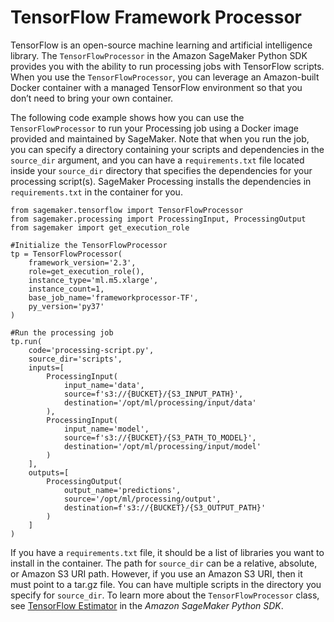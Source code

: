 # TensorFlow Framework Processor<a name="processing-job-frameworks-tensorflow"></a>

TensorFlow is an open\-source machine learning and artificial intelligence library\. The `TensorFlowProcessor` in the Amazon SageMaker Python SDK provides you with the ability to run processing jobs with TensorFlow scripts\. When you use the `TensorFlowProcessor`, you can leverage an Amazon\-built Docker container with a managed TensorFlow environment so that you don’t need to bring your own container\.

The following code example shows how you can use the `TensorFlowProcessor` to run your Processing job using a Docker image provided and maintained by SageMaker\. Note that when you run the job, you can specify a directory containing your scripts and dependencies in the `source_dir` argument, and you can have a `requirements.txt` file located inside your `source_dir` directory that specifies the dependencies for your processing script\(s\)\. SageMaker Processing installs the dependencies in `requirements.txt` in the container for you\.

```
from sagemaker.tensorflow import TensorFlowProcessor
from sagemaker.processing import ProcessingInput, ProcessingOutput
from sagemaker import get_execution_role

#Initialize the TensorFlowProcessor
tp = TensorFlowProcessor(
    framework_version='2.3',
    role=get_execution_role(),
    instance_type='ml.m5.xlarge',
    instance_count=1,
    base_job_name='frameworkprocessor-TF',
    py_version='py37'
)

#Run the processing job
tp.run(
    code='processing-script.py',
    source_dir='scripts',
    inputs=[
        ProcessingInput(
            input_name='data',
            source=f's3://{BUCKET}/{S3_INPUT_PATH}',
            destination='/opt/ml/processing/input/data'
        ),
        ProcessingInput(
            input_name='model',
            source=f's3://{BUCKET}/{S3_PATH_TO_MODEL}',
            destination='/opt/ml/processing/input/model'
        )
    ],
    outputs=[
        ProcessingOutput(
            output_name='predictions',
            source='/opt/ml/processing/output',
            destination=f's3://{BUCKET}/{S3_OUTPUT_PATH}'
        )
    ]
)
```

If you have a `requirements.txt` file, it should be a list of libraries you want to install in the container\. The path for `source_dir` can be a relative, absolute, or Amazon S3 URI path\. However, if you use an Amazon S3 URI, then it must point to a tar\.gz file\. You can have multiple scripts in the directory you specify for `source_dir`\. To learn more about the `TensorFlowProcessor` class, see [TensorFlow Estimator](https://sagemaker.readthedocs.io/en/stable/frameworks/tensorflow/sagemaker.tensorflow.html#tensorflow-estimator) in the *Amazon SageMaker Python SDK*\.